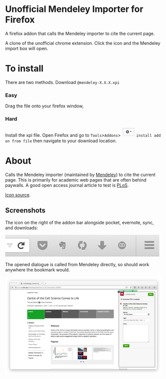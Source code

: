 # Unofficial Mendeley Importer for Firefox
A firefox addon that calls the Mendeley importer to cite the current page.

A clone of the unofficial chrome extension. Click the icon and the Mendeley import box will open.

# To install
There are two methods. Download `@mendeley-X.X.X.xpi`

### Easy

Drag the file onto your firefox window,

### Hard

Install the xpi file. Open Firefox and go to `Tools`>`Addons`><img src='data/cog.png' width = '50px'>`install add on from file` then navigate to your download location.

# About
Calls the Mendeley importer (maintained by [Mendeley](http://blog.mendeley.com/research-tutorials/mendeleys-one-click-web-importer/)) to cite the current page. This is primarily for academic web pages that are often behind paywalls. A good open access journal article to test is [PLoS](http://journals.plos.org/plosbiology/article?id=10.1371/journal.pbio.1002240).

[Icon source](https://commons.wikimedia.org/wiki/File:Book_icon_%28white_on_black%29.svg).

## Screenshots
The icon on the right of the addon bar alongside pocket, evernote, sync, and downloads:

![icon in addon bar](data/bookmarkbar.png)

The opened dialogue is called from Mendeley directly, so should work anywhere the bookmark would.

![screenshot of web importer](data/webimporter.png)

